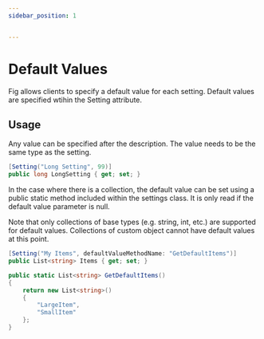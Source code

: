 ```yaml
---
sidebar_position: 1


---
```


# Default Values

Fig allows clients to specify a default value for each setting. Default values are specified wtihin the Setting attribute.

## Usage

Any value can be specified after the description. The value needs to be the same type as the setting.

```csharp
[Setting("Long Setting", 99)]
public long LongSetting { get; set; }
```

In the case where there is a collection, the default value can be set using a public static method included within the settings class. It is only read if the default value parameter is null.

Note that only collections of base types (e.g. string, int, etc.) are supported for default values. Collections of custom object cannot have default values at this point.

```csharp
[Setting("My Items", defaultValueMethodName: "GetDefaultItems")]
public List<string> Items { get; set; }

public static List<string> GetDefaultItems()
{
    return new List<string>()
    {
        "LargeItem",
        "SmallItem"
    };
}
```
